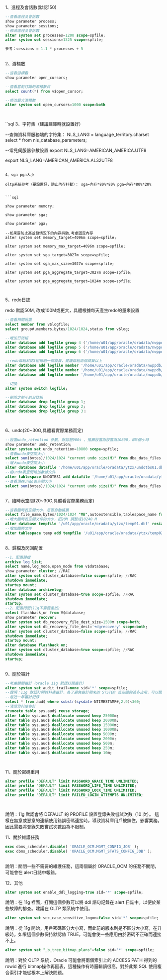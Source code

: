 1、進程及會話數(默認150)

```sql
--查看進程及會話數 
show parameter process;
show parameter sessions;
--修改進程及會話數 
alter system set processes=1200 scope=spfile;
alter system set sessions=1325 scope=spfile;

參考：sessions = 1.1 * processes + 5
 

```

2、游標數

```sql
--查看游標數
show parameter open_cursors; 

--查看當前打開的游標數目 
select count(*) from v$open_cursor;

--修改最大游標數
alter system set open_cursors=1000 scope=both

 
```

``sql
3、字符集（建議建庫時就設置好）

--查詢資料庫服務端的字符集：
NLS_LANG = language_territory.charset 
select * from nls_database_parameters; 

--常見伺服器參數設置 
export NLS_LANG=AMERICAN_AMERICA.UTF8 

export NLS_LANG=AMERICAN_AMERICA.AL32UTF8

```

4、sga pga大小

oltp系統參考（要設置好，防止內存抖動）： sga=內存*80%*80% pga=內存*80%*20%
 

```sql

show parameter memory; 

show parameter sga; 

show parameter pga; 

--如果要防止高並發情況下的內存抖動,考慮固定內存 
alter system set memory_target=4096m scope=spfile; 

alter system set memory_max_target=4096m scope=spfile; 

alter system set sga_target=3027m scope=spfile; 

alter system set sga_max_size=3027m scope=spfile; 

alter system set pga_aggregate_target=3027m scope=spfile;

alter system set pga_aggregate_target=1024m scope=spfile;

 
```

5、redo日誌

redo 默認50M, 改成100M或更大，具體根據每天產生redo的量來設置

```sql
--查看相關設置
select member from v$logfile; 
select group#,members,bytes/1024/1024,status from v$log; 

--增加日誌組 
alter database add logfile group 4 ('/home/u01/app/oracle/oradata/nwppdb/redo04.log') size 100M; 
alter database add logfile group 5 ('/home/u01/app/oracle/oradata/nwppdb/redo05.log') size 100M; 
alter database add logfile group 6 ('/home/u01/app/oracle/oradata/nwppdb/redo06.log') size 100M; 

--redo每組默認3組每組一個成員，建議每組兩個成員以上 
alter database add logfile member '/home/u01/app/oracle/oradata/nwppdb/redo04_2.log' to group 4; 
alter database add logfile member '/home/u01/app/oracle/oradata/nwppdb/redo05_2.log' to group 5; 
alter database add logfile member '/home/u01/app/oracle/oradata/nwppdb/redo06_2.log' to group 6;

--切換
alter system switch logfile; 

--刪除之前小的日誌組
alter database drop logfile group 1; 
alter database drop logfile group 2; 
alter database drop logfile group 3；

 

```

6、undo(20~30G,具體看實際業務而定)

```sql
--設置undo_retention 參數，默認是900s ，推薦設置為設置為10800，即3個小時 
show parameter undo_retention;
alter system set undo_retention=10800 scope=spfile; 
--查看undo表空間大小 
select sum(bytes)/1024/1024 "current undo size(M)" from dba_data_files where tablespace_name='UNDOTBS1'; 
--增大undo表空間大小
alter database datafile '/home/u01/app/oracle/oradata/ytzx/undotbs01.dbf' resize 10240M;
--給undo表空間增加數據文件
alter tablespace UNDOTBS1 add datafile '/home/u01/app/oracle/oradata/ytzx/undotbs2.dbf' size 10240M autoextend on; 
--查看現在undo表空間大小 
select sum(bytes)/1024/1024 "current undo size(M)" from dba_data_files where tablespace_name='UNDOTBS1'; 



```
 7、臨時表空間(20~30G,具體看實際業務而定)
```sql
--查看臨時表空間大小、是否自動擴展
select file_name,bytes/1024/1024 "MB",autoextensible,tablespace_name from dba_temp_files; 
--增大臨時表空間文件的大小，把20M 調整成10240 M 
alter database tempfile '/u01/app/oracle/oradata/ytzx/temp01.dbf' resize 10240M autoextend on next 100M maxsize 10G; 
--增加臨時文件
alter tablespace temp add tempfile '/u01/app/oracle/oradata/ytzx/temp02.dbf' size 10240M aitpextemd pm mext 100M maxsize 10G;
 

```

8、歸檔及閃回配置

```sql
--1、配置歸檔 
archive log list; 
select name,log_mode,open_mode from v$database; 
show parameter cluster; //RAC 
alter system set cluster_database=false scope=spfile; //RAC 
shutdown immediate;
startup mount; 
alter database archivelog; 
alter system set cluster_database=true scope=spfile; //RAC 
shutdown immediate;
startup; 
--2、配置閃回(11g不需要重啟) 
select flashback_on from V$database; 
show parameter recover; 
alter system set db_recovery_file_dest_size=1500m scope=both;
alter system set db_recovery_file_dest='+dgrecovery' scope=both; 
alter system set cluster_database=false scope=spfile; //RAC 
shutdown immediate;
startup mount; 
alter database flashback on;
alter system set cluster_database=true scope=spfile; //RAC 
shutdown immediate; 
startup;
 
```

9、關於審計
```sql
--考慮關閉審計（oracle 11g 默認打開審計） 
alter system set audit_trail=none sid='*' scope=spfile; 
--說明：11g 默認打開資料庫審計，為了避免審計帶來的 SYSTEM 表空間的過多占用，可以關閉審計。 
--最近一年審計記錄 
select * from aud$ where substr(sysdate-NTIMESTAMP#,2,9)<360; 
--清理資料庫審計 
truncate table sys.aud$ reuse storage;
alter table sys.aud$ deallocate unused keep 25000m;
alter table sys.aud$ deallocate unused keep 20000m; 
alter table sys.aud$ deallocate unused keep 15000m; 
alter table sys.aud$ deallocate unused keep 10000m; 
alter table sys.aud$ deallocate unused keep 5000m; 
alter table sys.aud$ deallocate unused keep 2000m; 
alter table sys.aud$ deallocate unused keep 500m; 
alter table sys.aud$ deallocate unused keep 250m; 
alter table sys.aud$ deallocate unused keep 10m;

 
```

11、關於密碼重用

```sql
alter profile "DEFAULT" limit PASSWORD_GRACE_TIME UNLIMITED;
alter profile "DEFAULT" limit PASSWORD_LIFE_TIME UNLIMITED;
alter profile "DEFAULT" limit PASSWORD_LOCK_TIME UNLIMITED; 
alter profile "DEFAULT" limit FAILED_LOGIN_ATTEMPTS UNLIMITED;

 
```
說明：11g 默認會將 DEFAULT 的 PROFILE 設置登錄失敗嘗試次數（10 次）。
這樣在無意或惡意的連續使用錯誤密碼連接時，導致資料庫用戶被鎖住，影響業務。
因此需要將登錄失敗嘗試次數設為不限制。

11、關於維護任務

```sql
exec dbms_scheduler.disable( 'ORACLE_OCM.MGMT_CONFIG_JOB' ); 
exec dbms_scheduler.disable( 'ORACLE_OCM.MGMT_STATS_CONFIG_JOB' );
 
```
說明：關閉一些不需要的維護任務，這兩個屬於 ORACLE_OCM 的任務不關閉，可能會在 alert日誌中報錯。

 12、其他
 
 ```sql
 alter system set enable_ddl_logging=true sid='*' scope=spfile;
 ```

說明：在 11g 裡面，打開這個參數可以將 ddl 語句記錄在 alert 日誌中。以便於某些故障的排查。建議在 OLTP 類系統中使用。
 ```sql
 alter system set sec_case_sensitive_logon=false sid='*' scope=spfile;

```
 說明：從 11g 開始，用戶密碼區分大小寫，而此前的版本則是不區分大小寫，在升級時，如果這個參數保持默認值 TRUE，可能會使一些應用由於密碼不正確而連接不上。
 ```sql
 alter system set "_b_tree_bitmap_plans"=false sid='*' scope=spfile;
 ```

 說明：對於 OLTP 系統，Oracle 可能會將兩個索引上的 ACCESS PATH 得到的 rowid 進行 bitmap操作再回表，這種操作有時邏輯讀很高，對於此類 SQL 使用複合索引才能從根本上解決問題。

 
 
 

